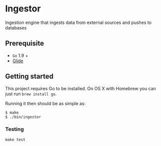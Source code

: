 # Ingestor

Ingestion engine that ingests data from external sources and pushes to databases

## Prerequisite

* `Go` 1.9 +
* [Glide](https://github.com/Masterminds/glide)

## Getting started

This project requires Go to be installed. On OS X with Homebrew you can just run `brew install go`.

Running it then should be as simple as:

```console
$ make
$ ./bin/ingestor
```

### Testing

``make test``